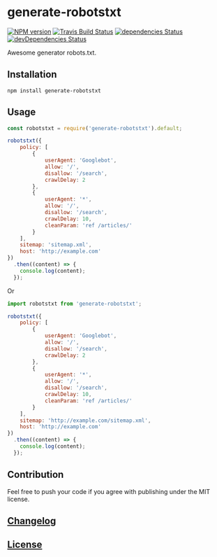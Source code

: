 # generate-robotstxt

[![NPM version](https://img.shields.io/npm/v/generate-robotstxt.svg)](
https://www.npmjs.org/package/generate-robotstxt) 
[![Travis Build Status](https://img.shields.io/travis/itgalaxy/generate-robotstxt/master.svg?label=build)](
https://travis-ci.org/itgalaxy/generate-robotstxt) 
[![dependencies Status](https://david-dm.org/itgalaxy/generate-robotstxt/status.svg)](
https://david-dm.org/itgalaxy/generate-robotstxt) 
[![devDependencies Status](https://david-dm.org/itgalaxy/generate-robotstxt/dev-status.svg)](
https://david-dm.org/itgalaxy/generate-robotstxt?type=dev)

Awesome generator robots.txt.

## Installation

```shell
npm install generate-robotstxt
```

## Usage

```js
const robotstxt = require('generate-robotstxt').default;

robotstxt({
    policy: [
        {
            userAgent: 'Googlebot',
            allow: '/',
            disallow: '/search',
            crawlDelay: 2
        },
        {
            userAgent: '*',
            allow: '/',
            disallow: '/search',
            crawlDelay: 10,
            cleanParam: 'ref /articles/'
        }
    ],
    sitemap: 'sitemap.xml',
    host: 'http://example.com'
})
  .then((content) => {
    console.log(content);
  });
```

Or

```js
import robotstxt from 'generate-robotstxt';

robotstxt({
    policy: [
        {
            userAgent: 'Googlebot',
            allow: '/',
            disallow: '/search',
            crawlDelay: 2
        },
        {
            userAgent: '*',
            allow: '/',
            disallow: '/search',
            crawlDelay: 10,
            cleanParam: 'ref /articles/'
        }
    ],
    sitemap: 'http://example.com/sitemap.xml',
    host: 'http://example.com'
})
  .then((content) => {
    console.log(content);
  });
```

## Contribution

Feel free to push your code if you agree with publishing under the MIT license.

## [Changelog](CHANGELOG.md)

## [License](LICENSE.md)
